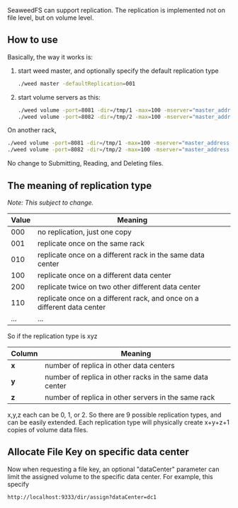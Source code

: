 SeaweedFS can support replication. The replication is implemented not on file level, but on volume level.

## How to use

Basically, the way it works is:

1. start weed master, and optionally specify the default replication type

   ```bash
   ./weed master -defaultReplication=001
   ```

2. start volume servers as this:

   ```bash
   ./weed volume -port=8081 -dir=/tmp/1 -max=100 -mserver="master_address:9333" -dataCenter=dc1 -rack=rack1
   ./weed volume -port=8082 -dir=/tmp/2 -max=100 -mserver="master_address:9333" -dataCenter=dc1 -rack=rack1
   ```
On another rack,
   ```bash
   ./weed volume -port=8081 -dir=/tmp/1 -max=100 -mserver="master_address:9333" -dataCenter=dc1 -rack=rack2
   ./weed volume -port=8082 -dir=/tmp/2 -max=100 -mserver="master_address:9333" -dataCenter=dc1 -rack=rack2
   ```

No change to Submitting, Reading, and Deleting files.

## The meaning of replication type

*Note: This subject to change.*

Value | Meaning
---|---
000 | no replication, just one copy
001 | replicate once on the same rack
010 | replicate once on a different rack in the same data center
100 | replicate once on a different data center
200 | replicate twice on two other different data center
110 | replicate once on a different rack, and once on a different data center
... | ...

So if the replication type is xyz

Column | Meaning
---|---
**x** | number of replica in other data centers
**y** | number of replica in other racks in the same data center
**z** | number of replica in other servers in the same rack

x,y,z each can be 0, 1, or 2. So there are 9 possible replication types, and can be easily extended. 
Each replication type will physically create x+y+z+1 copies of volume data files.


## Allocate File Key on specific data center

Now when requesting a file key, an optional "dataCenter" parameter can limit the assigned volume to the specific data center. For example, this specify

```bash
http://localhost:9333/dir/assign?dataCenter=dc1
```